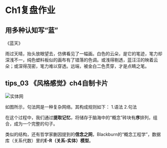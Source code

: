 # Ch1复盘作业

## 用多种认知写“蓝”

《蓝天》

雨过天晴，抬头放眼望去，仿佛看见了一幅画。白色的云朵，是它的笔迹，笔力却深浅不一，纯色塑料板似的画布有了错落的色调。或浅得剔透，蓝汪汪的映着云朵；或深得茂密，笔力难以穿透。远端，被金白二色贯穿，才是点睛之笔。


## tips_03 《风格感觉》ch4自制卡片

![实体网](https://github.com/LuvSheRyL/Replay/blob/master/A9RCC3B.png)

如图所示，句法网是一种复杂网络。其构成规则如下：
1.语法
2.句法

在这个过程中，我们通过**提取记忆**，将储存于脑海中的“概念”砖块有**序**排列，组合，成为一个完整的句子。

类似的结构，还有哲学家蒯因提到的**信念之网**，Blackburn的“概念工程学”，数据库（关系代数）里的**E-R（关系-实体）模型**。

